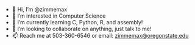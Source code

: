 - 👋 Hi, I’m @zimmemax
- 👀 I’m interested in Computer Science
- 🌱 I’m currently learning C, Python, R, and assembly!
- 💞️ I’m looking to collaborate on anything, just talk to me!
- 📫 Reach me at 503-360-6546 or email: zimmemax@oregonstate.edu

<!---
zimmemax/zimmemax is a ✨ special ✨ repository because its `README.md` (this file) appears on your GitHub profile.
You can click the Preview link to take a look at your changes.
--->
